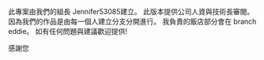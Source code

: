 此專案由我們的組長 Jennifer53085建立。
此版本提供公司人資與技術長審閱。
因為我們的作品是由每一個人建立分支分開進行。
我負責的飯店部分會在 branch eddie。
如有任何問題與建議歡迎提供!

感謝您
